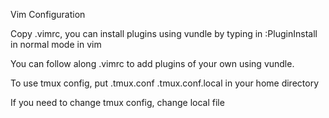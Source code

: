 Vim Configuration

Copy .vimrc, you can install plugins using vundle by typing in :PluginInstall in normal mode in vim

You can follow along .vimrc to add plugins of your own using vundle.

To use tmux config, put .tmux.conf .tmux.conf.local in your home directory

If you need to change tmux config, change local file
